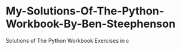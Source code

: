 # My-Solutions-Of-The-Python-Workbook-By-Ben-Steephenson
Solutions of The Python Workbook Exercises in c

